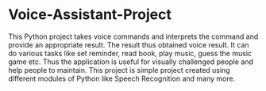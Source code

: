 # Voice-Assistant-Project
This Python project takes voice commands and interprets the command and provide an appropriate result.
The result thus obtained voice result. It can do various tasks like set reminder, read book, play music, guess the music game
etc. Thus the application is useful for visually challenged people and help people to maintain. This project is simple project created using different modules of 
Python like Speech Recognition and many more.
